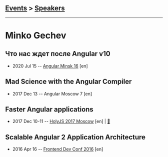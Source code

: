 ## [Events](../README.md) > [Speakers](../speakers.md)
---

# Minko Gechev

## Что нас ждет после Angular v10
- 2020 Jul 15 -- [Angular Minsk 16](https://www.youtube.com/watch?v=ivPyIsUc1tE) [en]   
## Mad Science with the Angular Compiler
- 2017 Dec 13 -- Angular Moscow 7 [en]   
## Faster Angular applications
- 2017 Dec 10-11 -- [HolyJS 2017 Moscow](https://www.youtube.com/watch?v=WP-d5CCuS60) [en] | [:notebook:](https://downloads.ctfassets.net/nn534z2fqr9f/1oYh7ZdcaQMiq0AumccsaO/a8a49b03f7aabc27a00a5ce45c9e1dfe/minko-gechev-faster-angular-applications.pdf)  
## Scalable Angular 2 Application Architecture
- 2016 Apr 16 -- [Frontend Dev Conf 2016](https://www.youtube.com/watch?v=r9D5JeVClBs) [en]   
